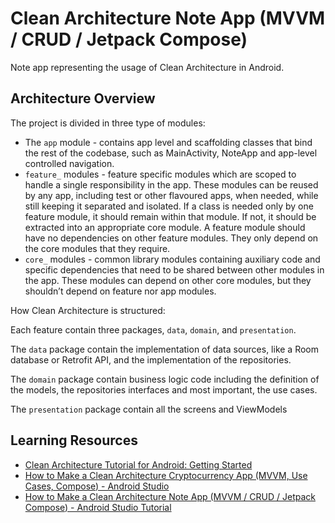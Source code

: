 # Clean Architecture Note App (MVVM / CRUD / Jetpack Compose)

Note app representing the usage of Clean Architecture in Android.

## Architecture Overview

The project is divided in three type of modules:

* The `app` module - contains app level and scaffolding classes that bind the rest of the codebase, 
such as MainActivity, NoteApp and app-level controlled navigation.
* `feature_` modules - feature specific modules which are scoped to handle a single responsibility 
in the app. These modules can be reused by any app, including test or other flavoured apps, when 
needed, while still keeping it separated and isolated. If a class is needed only by one feature 
module, it should remain within that module. If not, it should be extracted into an appropriate core 
module. A feature module should have no dependencies on other feature modules. They only depend on 
the core modules that they require.
* `core_` modules - common library modules containing auxiliary code and specific dependencies that 
need to be shared between other modules in the app. These modules can depend on other core modules, 
but they shouldn’t depend on feature nor app modules.

How Clean Architecture is structured:

Each feature contain three packages, `data`, `domain`, and `presentation`.

The `data` package contain the implementation of data sources, like a Room database or Retrofit API, 
and the implementation of the repositories.

The `domain` package contain business logic code including the definition of the models, the repositories 
interfaces and most important, the use cases.

The `presentation` package contain all the screens and ViewModels

## Learning Resources

* [Clean Architecture Tutorial for Android: Getting Started](https://www.raywenderlich.com/3595916-clean-architecture-tutorial-for-android-getting-started)
* [How to Make a Clean Architecture Cryptocurrency App (MVVM, Use Cases, Compose) - Android Studio](https://www.youtube.com/watch?v=EF33KmyprEQ)
* [How to Make a Clean Architecture Note App (MVVM / CRUD / Jetpack Compose) - Android Studio Tutorial](https://www.youtube.com/watch?v=8YPXv7xKh2w)